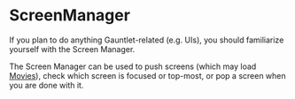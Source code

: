 # ScreenManager

If you plan to do anything Gauntlet-related (e.g. UIs), you should familiarize yourself with the Screen Manager.

The Screen Manager can be used to push screens (which may load [Movies](movie.md)), check which screen is focused or top-most, or pop a screen when you are done with it.

